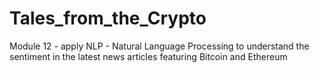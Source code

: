 # Tales_from_the_Crypto
Module 12 - apply NLP - Natural Language Processing to understand the sentiment in the latest news articles featuring Bitcoin and Ethereum

